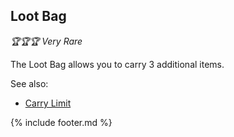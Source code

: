 ## Loot Bag

_🏆🏆🏆 Very Rare_ 

The Loot Bag allows you to carry 3 additional items.

See also:
 - [Carry Limit](../carry_limit.md)

{% include footer.md %}

